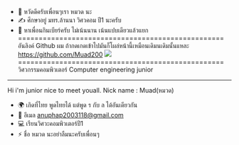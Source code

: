 - 👋 หวัดดีครับเพื่อนๆเรา หมวด นะ
- ✍️ ศึกษาอยู่ มทร.ล้านนา วิศวคอม ปี1 นะครับ
- 🍻 หาเพื่อนกินเบียร์ครับ ไม่เน้นนาน เน้นแปบเดียวแล้วแยก
==================================================
อันลิงค์ Github ผม ถ้ากดเกดเข้าไปมันก็โผล่หน้านี้เหมือนเดิมนเดิมนั้นแหละ
https://github.com/Muad200 ![](https://user-images.githubusercontent.com/18350557/176309783-0785949b-9127-417c-8b55-ab5a4333674e.gif)
==================================================
วิศวกรรมคอมพิวเตอร์
Computer engineering junior
---------------------------

Hi i'm junior nice to meet youall. Nick name : Muad(หมวด)

* 🌍  เกิดที่ไทย พูดไทยได้ แต่พูด ร กับ ล ได้อันเดียวกัน
* 💬  อีเมล anuphap2003118@gmail.com
* 💻  เรียนวิศวะคอมพิวเตอร์ปี1
* ⚡  ชื่อ หมวด นะอย่าลืมนะครับเพื่อนๆ